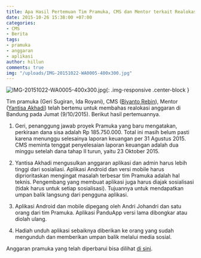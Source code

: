 ```yaml
---
title: Apa Hasil Pertemuan Tim Pramuka, CMS dan Mentor terkait Realokasi Anggaran?
date: 2015-10-26 15:38:00 +07:00
categories:
- CMS
- Berita
tags:
- pramuka
- anggaran
- aplikasi
author: hillun
comments: true
img: "/uploads/IMG-20151022-WA0005-400x300.jpg"
---
```


![IMG-20151022-WA0005-400x300.jpg](/uploads/IMG-20151022-WA0005-400x300.jpg){: .img-responsive .center-block }

Tim pramuka (Geri Sugiran, Ida Royani), CMS ([Biyanto Rebin](http://ciptamedia.org/team/biyanto-rebin/)), Mentor ([Yantisa Akhadi](http://ciptamedia.org/team/yantisa-akhadi/)) telah bertemu untuk membahas realokasi anggaran di Bandung pada Jumat (9/10/2015). Berikut hasil pertemuannya.

1. Geri, penanggung jawab proyek Pramuka yang baru mengatakan, perkiraan dana sisa adalah Rp 185.750.000. Total ini masih belum pasti karena menunggu selesainya laporan keuangan per 31 Agustus 2015. CMS meminta tenggat penyelesaian laporan keuangan adalah dua minggu setelah dana tahap II turun, yaitu 23 Oktober 2015.

2. Yantisa Akhadi mengusulkan anggaran aplikasi dan admin harus lebih tinggi dari sosialiasi. Aplikasi Android dan versi mobile harus diprioritaskan mengingat masalah terbesar tim Pramuka adalah hal teknis. Pengembang yang membuat aplikasi juga harus diajak sosialisasi (tidak harus untuk setiap sosialisasi). Tujuannya untuk mendapatkan umpan balik langsung dari pengguna aplikasi.

3. Aplikasi Android dan mobile dipegang oleh Andri Johandri dan satu orang dari tim Pramuka. Aplikasi PanduApp versi lama dibongkar atau diolah ulang.

4. Hadiah unduh aplikasi sebaiknya diberikan ke orang yang sudah mengunduh dan memberikan umpan balik melalui media sosial.

Anggaran pramuka yang telah diperbarui bisa dilihat [di sini](https://docs.google.com/spreadsheets/d/1hfldz8Rk76nIFcceBmxD7ok6Yj--4PNGgIf9xncCbSE/edit#gid=0).